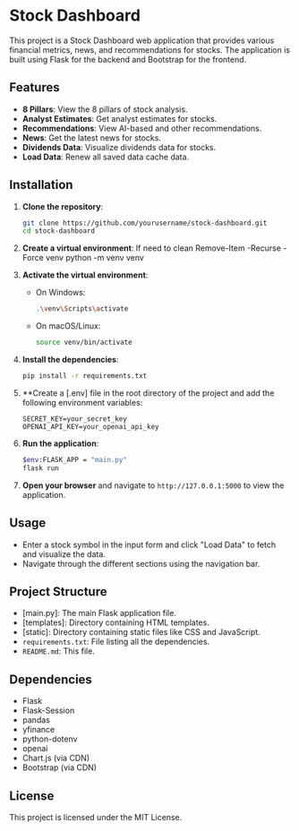 # Stock Dashboard

This project is a Stock Dashboard web application that provides various financial metrics, news, and recommendations for stocks. The application is built using Flask for the backend and Bootstrap for the frontend.

## Features

- **8 Pillars**: View the 8 pillars of stock analysis.
- **Analyst Estimates**: Get analyst estimates for stocks.
- **Recommendations**: View AI-based and other recommendations.
- **News**: Get the latest news for stocks.
- **Dividends Data**: Visualize dividends data for stocks.
- **Load Data**: Renew all saved data cache data.

## Installation

1. **Clone the repository**:
    ```bash
    git clone https://github.com/yourusername/stock-dashboard.git
    cd stock-dashboard
    ```

2. **Create a virtual environment**:
   If need to clean
   Remove-Item -Recurse -Force venv
   python -m venv venv
   

4. **Activate the virtual environment**:
    - On Windows:
        ```bash
        .\venv\Scripts\activate
        ```
    - On macOS/Linux:
        ```bash
        source venv/bin/activate
        ```

5. **Install the dependencies**:
    ```bash
    pip install -r requirements.txt
    ```

6. **Create a [.env] file in the root directory of the project and add the following environment variables:
    ```plaintext
    SECRET_KEY=your_secret_key
    OPENAI_API_KEY=your_openai_api_key
    ```

7. **Run the application**:
    ```bash
    $env:FLASK_APP = "main.py"
    flask run
    ```

8. **Open your browser** and navigate to `http://127.0.0.1:5000` to view the application.

## Usage

- Enter a stock symbol in the input form and click "Load Data" to fetch and visualize the data.
- Navigate through the different sections using the navigation bar.

## Project Structure

- [main.py]: The main Flask application file.
- [templates]: Directory containing HTML templates.
- [static]: Directory containing static files like CSS and JavaScript.
- `requirements.txt`: File listing all the dependencies.
- `README.md`: This file.

## Dependencies

- Flask
- Flask-Session
- pandas
- yfinance
- python-dotenv
- openai
- Chart.js (via CDN)
- Bootstrap (via CDN)

## License

This project is licensed under the MIT License.
